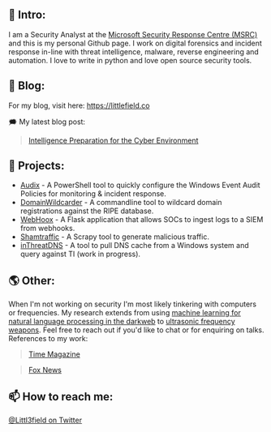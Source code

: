 ## 👋 Intro:

I am a Security Analyst at the [Microsoft Security Response Centre (MSRC)](https://www.microsoft.com/en-us/msrc) and this is my personal Github page. I work on digital forensics and incident response in-line with threat intelligence, malware, reverse engineering and automation. I love to write in python and love open source security tools.

## 📝 Blog: 

For my blog, visit here: https://littlefield.co 

🗯 My latest blog post: 
  >[Intelligence Preparation for the Cyber Environment](https://littlefield.co/intelligence-preparation-for-the-cyber-environment-ipce-enhancing-your-security-operations-299762164671?source=collection_home---2------0-----------------------)

## 🤖 Projects:

- [Audix](https://github.com/littl3field/Audix) - A PowerShell tool to quickly configure the Windows Event Audit Policies for monitoring & incident response.
- [DomainWildcarder](https://github.com/littl3field/DomainWildcarder) - A commandline tool to wildcard domain registrations against the RIPE database.
- [WebHoox](https://github.com/littl3field/WebHoox) - A Flask application that allows SOCs to ingest logs to a SIEM from webhooks.
- [Shamtraffic](https://github.com/littl3field/Shamtraffic) - A Scrapy tool to generate malicious traffic.
- [inThreatDNS](https://github.com/littl3field/inthreatDNS) - A tool to pull DNS cache from a Windows system and query against TI (work in progress).

## 🌎 Other: 

When I'm not working on security I'm most likely tinkering with computers or frequencies. My research extends from using [machine learning for natural language processing in the darkweb](https://littlefield.co/cyber-threat-intelligence-applying-machine-learning-data-mining-and-text-feature-extraction-to-bb00c3b729bc?source=collection_home---2------7-----------------------) to [ultrasonic frequency weapons](https://littlefield.co/the-psychoacoustic-effect-of-infrasonic-sonic-and-ultrasonic-frequencies-within-non-lethal-cf05e1fd8673). Feel free to reach out if you'd like to chat or for enquiring on talks. References to my work:
  >[Time Magazine](https://time.com/4895066/sonic-weapons-cuba/)
  
  >[Fox News](https://www.foxnews.com/tech/sonic-weapons-reported-in-cuba-could-sound-be-harnessed-in-an-attack)
  
## 📫 How to reach me:

[@Littl3field on Twitter](https://twitter.com/littl3field)
